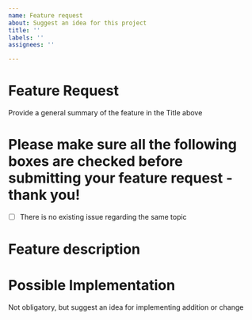 ```yaml
---
name: Feature request
about: Suggest an idea for this project
title: ''
labels: ''
assignees: ''

---
```


# Feature Request
Provide a general summary of the feature in the Title above

# Please make sure all the following boxes are checked before submitting your feature request - thank you!
- [ ] There is no existing issue regarding the same topic

# Feature description

# Possible Implementation
Not obligatory, but suggest an idea for implementing addition or change
